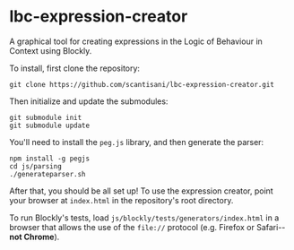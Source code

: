# lbc-expression-creator
A graphical tool for creating expressions in the Logic of Behaviour in Context using Blockly.

To install, first clone the repository:

	git clone https://github.com/scantisani/lbc-expression-creator.git

Then initialize and update the submodules:

	git submodule init
	git submodule update

You'll need to install the `peg.js` library, and then generate the parser:
        
	npm install -g pegjs
	cd js/parsing
	./generateparser.sh

After that, you should be all set up! To use the expression creator, point your browser at `index.html` in the repository's root directory.

To run Blockly's tests, load `js/blockly/tests/generators/index.html` in a browser that allows the use of the `file://` protocol (e.g. Firefox or Safari--**not Chrome**).

